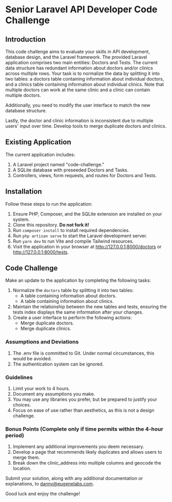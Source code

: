 # Senior Laravel API Developer Code Challenge

## Introduction

This code challenge aims to evaluate your skills in API development, database design, and the Laravel framework. The provided Laravel application comprises two main entities: Doctors and Tests. The current data structure has redundant information about doctors and/or clinics across multiple rows. Your task is to normalize the data by splitting it into two tables: a doctors table containing information about individual doctors, and a clinics table containing information about individual clinics. Note that multiple doctors can work at the same clinic and a clinic can contain multiple doctors.

Additionally, you need to modify the user interface to match the new database structure.

Lastly, the doctor and clinic information is inconsistent due to multiple users' input over time. Develop tools to merge duplicate doctors and clinics.

## Existing Application

The current application includes:

1. A Laravel project named "code-challenge."
2. A SQLite database with preseeded Doctors and Tasks.
3. Controllers, views, form requests, and routes for Doctors and Tests.

## Installation

Follow these steps to run the application:

1. Ensure PHP, Composer, and the SQLite extension are installed on your system.
2. Clone this repository. __Do not fork it!__
3. Run `composer install` to install required dependencies.
4. Run `php artisan serve` to start the Laravel development server.
5. Run `yarn dev` to run Vite and compile Tailwind resources.
6. Visit the application in your browser at http://127.0.0.1:8000/doctors or http://127.0.0.1:8000/tests.

## Code Challenge

Make an update to the application by completing the following tasks:

1. Normalize the `doctors` table by splitting it into two tables:
   - A table containing information about doctors.
   - A table containing information about clinics.
2. Maintain the relationship between the new tables and tests, ensuring the tests index displays the same information after your changes.
3. Create a user interface to perform the following actions:
   - Merge duplicate doctors.
   - Merge duplicate clinics.

### Assumptions and Deviations

1. The .env file is committed to Git. Under normal circumstances, this would be avoided.
2. The authentication system can be ignored.

### Guidelines

1. Limit your work to 4 hours.
2. Document any assumptions you make.
3. You may use any libraries you prefer, but be prepared to justify your choices.
4. Focus on ease of use rather than aesthetics, as this is not a design challenge.

### Bonus Points (Complete only if time permits within the 4-hour period)

1. Implement any additional improvements you deem necessary.
2. Develop a page that recommends likely duplicates and allows users to merge them.
3. Break down the clinic_address into multiple columns and geocode the location.

Submit your solution, along with any additional documentation or explanations, to danny@eugenelabs.com.

Good luck and enjoy the challenge!
